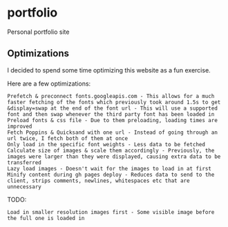 # portfolio
Personal portfolio site

## Optimizations
I decided to spend some time optimizing this website as a fun exercise.

Here are a few optimizations:
```
Prefetch & preconnect fonts.googleapis.com - This allows for a much faster fetching of the fonts which previously took around 1.5s to get
&display=swap at the end of the font url - This will use a supported font and then swap whenever the third party font has been loaded in
Preload fonts & css file - Due to them preloading, loading times are improved
Fetch Poppins & Quicksand with one url - Instead of going through an url twice, I fetch both of them at once
Only load in the specific font weights - Less data to be fetched
Calculate size of images & scale them accordingly - Previously, the images were larger than they were displayed, causing extra data to be transferred
Lazy load images - Doesn't wait for the images to load in at first
Minify content during gh pages deploy - Reduces data to send to the client, strips comments, newlines, whitespaces etc that are unnecessary
```

TODO:
```
Load in smaller resolution images first - Some visible image before the full one is loaded in
```
